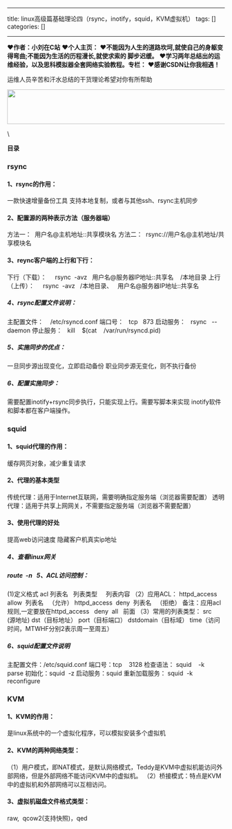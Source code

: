 
--- 
title:  linux高级篇基础理论四（rsync，inotify，squid，KVM虚拟机） 
tags: []
categories: [] 

---
>  
 ♥️**作者：小刘在C站** 
 ♥️**个人主页：<strong><strong><strong><strong><strong><strong><strong><strong><strong><strong><strong><strong><strong><strong><strong><strong><strong><strong><strong><strong><strong><strong><strong><strong><strong><strong><strong><strong><strong><strong><strong><strong><strong><strong><strong><strong><strong><strong><strong><strong><strong><strong><strong><strong><strong><strong><strong><strong><strong><strong><strong><strong><strong><strong><strong><strong><strong><strong><strong><strong><strong><strong><strong><strong><strong><strong><strong><strong><strong><strong><strong><strong><strong><strong><strong><strong><strong><strong><strong><strong><strong><strong><strong><strong><strong><strong><strong><strong><strong><strong><strong><strong><strong><strong><strong><strong><strong><strong><strong><strong><strong><strong><strong><strong><strong><strong><strong><strong><strong><strong><strong><strong><strong><strong><strong><strong><strong><strong><strong><strong><strong><strong><strong><strong><strong><strong><strong>**</strong></strong></strong></strong></strong></strong></strong></strong></strong></strong></strong></strong></strong></strong></strong></strong></strong></strong></strong></strong></strong></strong></strong></strong></strong></strong></strong></strong></strong></strong></strong></strong></strong></strong></strong></strong></strong></strong></strong></strong></strong></strong></strong></strong></strong></strong></strong></strong></strong></strong></strong></strong></strong></strong></strong></strong></strong></strong></strong></strong></strong></strong></strong></strong></strong></strong></strong></strong></strong></strong></strong></strong></strong></strong></strong></strong></strong></strong></strong></strong></strong></strong></strong></strong></strong></strong></strong></strong></strong></strong></strong></strong></strong></strong></strong></strong></strong></strong></strong></strong></strong></strong></strong></strong></strong></strong></strong></strong></strong></strong></strong></strong></strong></strong></strong></strong></strong></strong></strong></strong></strong></strong></strong></strong></strong></strong></strong> 
 ♥️**不能因为人生的道路坎坷,就使自己的身躯变得弯曲;不能因为生活的历程漫长,就使求索的 脚步迟缓。** 
 ♥️**学习两年总结出的运维经验，以及思科模拟器全套网络实验教程。专栏：** 
 ♥️**感谢CSDN让你我相遇！** 


运维人员辛苦和汗水总结的干货理论希望对你有所帮助

<img alt="" height="80" src="https://img-blog.csdnimg.cn/fd3fee85df1d4cffba97164ba01cdf81.gif" width="640">

\

**目录**







































### rsync

#### 1、rsync的作用：

一款快速增量备份工具 支持本地复制，或者与其他ssh、rsync主机同步

#### 2、配置源的两种表示方法（服务器端）

方法一：  用户名@主机地址::共享模块名 方法二：  rsync://用户名@主机地址/共享模块名

#### 3、reync客户端的上行和下行：

下行（下载）：     rsync  -avz   用户名@服务器IP地址::共享名    /本地目录 上行（上传）：     rsync  -avz   /本地目录、   用户名@服务器IP地址::共享名

##### 4、rsync配置文件说明：

主配置文件：    /etc/rsyncd.conf 端口号：   tcp   873 启动服务：   rsync   --daemon 停止服务：   kill    $(cat    /var/run/rsyncd.pid)

##### 5、实施同步的优点：

一旦同步源出现变化，立即启动备份 职业同步源无变化，则不执行备份

##### 6、配置实施同步：

需要配置inotify+rsync同步执行，只能实现上行。需要写脚本来实现 inotify软件和脚本都在客户端操作。

### squid

#### 1、squid代理的作用：

缓存网页对象，减少重复请求

#### **2、代理的基本类型**

传统代理：适用于Internet互联网，需要明确指定服务端（浏览器需要配置） 透明代理：适用于共享上网网关，不需要指定服务端（浏览器不需要配置）

#### 3、使用代理的好处

提高web访问速度 隐藏客户机真实ip地址

##### 4、查看linux网关

##### route  -n   5、ACL访问控制：

(1)定义格式 acl 列表名   列表类型     列表内容 （2）应用ACL： httpd_access  allow  列表名   （允许） httpd_access  deny  列表名   （拒绝） 备注：应用acl规则,一定要放在httpd_access   deny  all   前面 （3）常用的列表类型： src   (源地址) dst（目标地址） port（目标端口） dstdomain（目标域） time（访问时间，MTWHF分别2表示周一至周五）

##### 6、squid配置文件说明

主配置文件：/etc/squid.conf 端口号：tcp    3128 检查语法： squid    -k    parse 初始化：squid  -z 启动服务：squid 重新加载服务： squid  -k    reconfigure

### KVM

#### 1、KVM的作用：

是linux系统中的一个虚拟化程序，可以模拟安装多个虚拟机

#### 2、KVM的两种网络类型：

（1）用户模式，即NAT模式，是默认网络模式，Teddy是KVM中虚拟机能访问外部网络，但是外部网络不能访问KVM中的虚拟机。 （2）桥接模式：特点是KVM中的虚拟机和外部网络可以互相访问。

#### 3、虚拟机磁盘文件格式类型：

raw,  qcow2(支持快照)，qed



